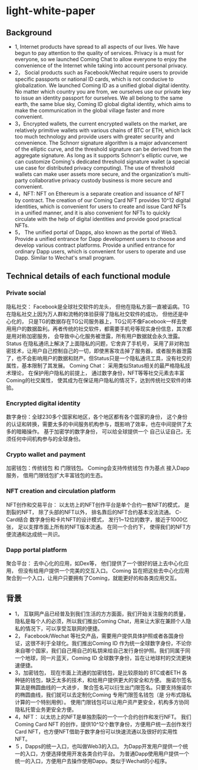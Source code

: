 # light-white-paper
## Background
- 1, Internet products have spread to all aspects of our lives. We have begun to pay attention to the quality of services. Privacy is a must for everyone, so we launched Coming Chat to allow everyone to enjoy the convenience of the Internet while taking into account personal privacy.
- 2， Social products such as Facebook/Wechat require users to provide specific passports or national ID cards, which is not conducive to globalization. We launched Coming ID as a unified global digital identity. No matter which country you are from, we ourselves use our private key to issue an identity passport for ourselves. We all belong to the same earth, the same blue sky, Coming ID global digital identity, which aims to make the communication in the global village faster and more convenient.
- 3，Encrypted wallets, the current encrypted wallets on the market, are relatively primitive wallets with various chains of BTC or ETH, which lack too much technology and provide users with greater security and convenience. The Schnorr signature algorithm is a major advancement of the elliptic curve, and the threshold signature can be derived from the aggregate signature. As long as it supports Schnorr's elliptic curve, we can customize Coming's dedicated threshold signature wallet (a special use case for distributed privacy computing). The use of threshold wallets can make user assets more secure, and the organization's multi-party collaborative privacy custody business is more secure and convenient.
- 4，NFT: NFT on Ethereum is a separate creation and issuance of NFT by contract. The creation of our Coming Card NFT provides 10^12 digital identities, which is convenient for users to create and issue Card NFTs in a unified manner, and it is also convenient for NFTs to quickly circulate with the help of digital identities and provide good practical NFTs.
- 5， The unified portal of Dapps, also known as the portal of Web3. Provide a unified entrance for Dapp development users to choose and develop various contract platforms. Provide a unified entrance for ordinary Dapp users, which is convenient for users to operate and use Dapp. Similar to Wechat's small program.

## Technical details of each functional module
### Private social
隐私社交： Facebook是全球社交软件的龙头， 但他在隐私方面一直被诟病。TG在隐私社交上因为万人群和流畅的体验获得了隐私社交软件的成功， 但他还是中心化的， 只是TG的数据存在TG公司服务器上，TG公司不像Facebook一样去使用用户的数据盈利。再者传统的社交软件，都需要手机号等现实身份信息，其次都是用对称加密服务， 会导致中心化服务被泄露，所有用户数据就会永久泄露。
Status 在隐私通讯上解决了上面隐私的问题，它舍弃了手机号， 采用了非对称加密技术，让用户自己控制自己的一切，即使黑客攻击掉了服务器，或者服务器泄露了，也不会影响用户的数据和财产。但Status只是一个隐私通讯工具，没有社交的属性，基本限制了其发展。
Coming Chat： 采用类似Status相关的最严格隐私技术理论， 在保护用户隐私的前提上， 通过数字身份，NFT等等社交元素去丰富Coming的社交属性， 使其成为在保证用户隐私的情况下，达到传统社交软件的体验。
### Encrypted digital identity
数字身份：全球230多个国家和地区，各个地区都有各个国家的身份， 这个身份的认证和转换，需要太多的中间服务机构参与，既影响了效率，也在中间提供了太多的暗箱操作。
基于加密学的数字身份， 可以给全球提供一个 自己认证自己，无须任何中间机构参与的全球身份。
### Crypto wallet and payment
加密钱包：传统钱包 和 门限钱包。  Coming会支持传统钱包 作为基点 接入Dapp服务， 借用门限钱包扩大丰富钱包的生态。
### NFT creation and circulation platform
NFT创作和交易平台： 以太坊上的NFT创作平台是单个合约一套NFT的模式， 是割裂的NFT， 除了头部的NFT以外， 排名靠后的NFT合约基本没法流通。
C-Card结合 数字身份和卡片NFT的设计模式， 发行1~12位的数字，接近于1000亿张， 足以支撑市面上所有的NFT版本流通。 在同一个合约下， 使得我们的NFT方便流通和达成统一共识。
### Dapp portal platform
聚合平台： 去中心化的应用，如Dex等， 他们提供了一个很好的链上去中心化应用， 但没有给用户提供一个完美的交互入口。 Coming 旨在把这些去中心化应用 聚合到一个入口，让用户只要拥有了Coming，就能更好的和各类应用交互。

## 背景
- 1， 互联网产品已经普及到我们生活的方方面面，我们开始关注服务的质量，隐私是每个人的必须，所以我们推出Coming Chat，用来让大家在兼顾个人隐私的情况下，可以享受互联网的便捷。
- 2， Facebook/Wechat 等社交产品，需要用户提供具体护照或者各国身份证，这很不利于全球化。我们推出Coming ID 作为统一全球数字身份，不论你来自哪个国家，我们自己用自己的私钥来给自己发行身份护照。我们同属于同一个地球，同一片蓝天，Coming ID 全球数字身份，旨在让地球村的交流更快速便捷。
- 3，加密钱包， 现在市面上流通的加密钱包，是比较原始的 BTC或者ETH 各种链的钱包，缺乏太多的技术，和给用户提供更大的安全和方便。 施诺尔签名算法是椭圆曲线的一大进步， 聚合签名可以衍生出门限签名。只要支持施诺尔的椭圆曲线，我们就可以去定制化Coming 专用门限签名钱包（是 分布式隐私计算的一个特别用例）。 使用门限钱包可以让用户资产更安全，机构多方协同隐私托管业务更安全方便。
- 4，NFT： 以太坊上的NFT是单独割裂的一个一个合约创作和发行NFT。 我们Coming Card NFT 的创作，提供10^12个数字身份，方便用户统一去创作发行Card NFT，也方便NFT借助于数字身份可以快速流通以及很好的实用性NFT。
- ５，Dapps的统一入口，也叫做Web3的入口。 为Dapp开发用户提供一个统一的入口，方便选择使用开发各类合约平台。 为普通Dapp使用用户提供一个统一的入口，方便用户去操作使用Dapp。类似于Wechat的小程序。  
